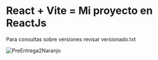 # React + Vite = Mi proyecto en ReactJs

Para consultas sobre versiones revisar versionado.txt


![PreEntrega2Naranjo](https://github.com/FeddeARG/ReactJs/assets/137233281/de69248e-c7be-4dae-b891-74fe1e19cc81)

